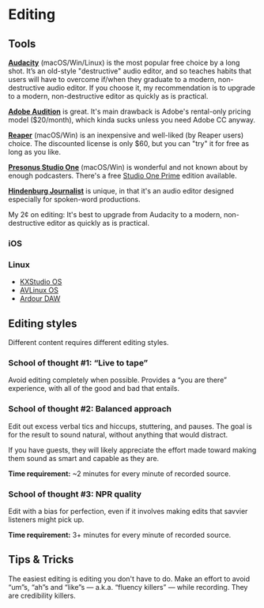 Editing
=======

## Tools

**[Audacity](http://www.audacityteam.org/)** (macOS/Win/Linux) is the most popular free choice by a long shot. It’s an old-style "destructive" audio editor, and so teaches habits that users will have to overcome if/when they graduate to a modern, non-destructive audio editor. If you choose it, my recommendation is to upgrade to a modern, non-destructive editor as quickly as is practical.

**[Adobe Audition](http://www.adobe.com/products/audition.html)** is great. It's main drawback is Adobe's rental-only pricing model ($20/month), which kinda sucks unless you need Adobe CC anyway.

**[Reaper](http://www.reaper.fm/)** (macOS/Win) is an inexpensive and well-liked (by Reaper users) choice. The discounted license is only $60, but you can "try" it for free as long as you like.

**[Presonus Studio One](http://studioone.presonus.com/)** (macOS/Win) is wonderful and not known about by enough podcasters. There's a free [Studio One Prime](https://shop.presonus.com/products/studio-one-prods/Studio-One-3-Prime) edition available.

**[Hindenburg Journalist](http://hindenburg.com/products/hindenburg-journalist)** is unique, in that it's an audio editor designed especially for spoken-word productions.

My 2¢ on editing: It's best to upgrade from Audacity to a modern, non-destructive editor as quickly as is practical.

### iOS

### Linux

* [KXStudio OS](http://kxstudio.linuxaudio.org/)
* [AVLinux OS](http://www.bandshed.net/AVLinux.html/)
* [Ardour DAW](http://ardour.org/)


## Editing styles

Different content requires different editing styles.

### School of thought #1: “Live to tape”

Avoid editing completely when possible.  Provides a “you are there” experience, with all of the good and bad that entails.

### School of thought #2: Balanced approach

Edit out excess verbal tics and hiccups, stuttering, and pauses.  The goal is for the result to sound natural, without anything that would distract.

If you have guests, they will likely appreciate the effort made toward making them sound as smart and capable as they are.

**Time requirement:** ~2 minutes for every minute of recorded source.

### School of thought #3: NPR quality

Edit with a bias for perfection, even if it involves making edits that savvier listeners might pick up.

**Time requirement:** 3+ minutes for every minute of recorded source.

## Tips & Tricks

The easiest editing is editing you don't have to do.  Make an effort to avoid “um”s, “ah”s and “like”s — a.k.a. “fluency killers” — while recording.  They are credibility killers.


